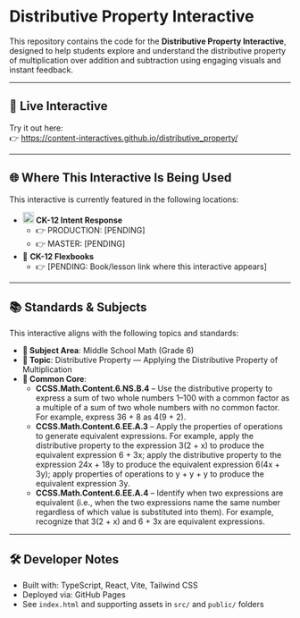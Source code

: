 # Distributive Property Interactive

This repository contains the code for the **Distributive Property Interactive**, designed to help students explore and understand the distributive property of multiplication over addition and subtraction using engaging visuals and instant feedback.

---

## 🔗 Live Interactive

Try it out here:  
👉 https://content-interactives.github.io/distributive_property/

---

## 🌐 Where This Interactive Is Being Used

This interactive is currently featured in the following locations:

- <img width="20" height="20" alt="image" src="https://github.com/user-attachments/assets/5d12571f-8e12-4441-98ab-c0bc94069a96" /> **CK-12 Intent Response**  
  - 👉 PRODUCTION: [PENDING]  
  - 👉 MASTER: [PENDING]
- 📘 **CK-12 Flexbooks**  
  - 👉 [PENDING: Book/lesson link where this interactive appears]

---

## 📚 Standards & Subjects

This interactive aligns with the following topics and standards:

- **📂 Subject Area**: Middle School Math (Grade 6)  
- **🧮 Topic**: Distributive Property — Applying the Distributive Property of Multiplication  
- **📏 Common Core**:  
  - **CCSS.Math.Content.6.NS.B.4** – Use the distributive property to express a sum of two whole numbers 1–100 with a common factor as a multiple of a sum of two whole numbers with no common factor. For example, express 36 + 8 as 4(9 + 2).  
  - **CCSS.Math.Content.6.EE.A.3** – Apply the properties of operations to generate equivalent expressions. For example, apply the distributive property to the expression 3(2 + x) to produce the equivalent expression 6 + 3x; apply the distributive property to the expression 24x + 18y to produce the equivalent expression 6(4x + 3y); apply properties of operations to y + y + y to produce the equivalent expression 3y.  
  - **CCSS.Math.Content.6.EE.A.4** – Identify when two expressions are equivalent (i.e., when the two expressions name the same number regardless of which value is substituted into them). For example, recognize that 3(2 + x) and 6 + 3x are equivalent expressions.

---

## 🛠️ Developer Notes

- Built with: TypeScript, React, Vite, Tailwind CSS  
- Deployed via: GitHub Pages  
- See `index.html` and supporting assets in `src/` and `public/` folders
